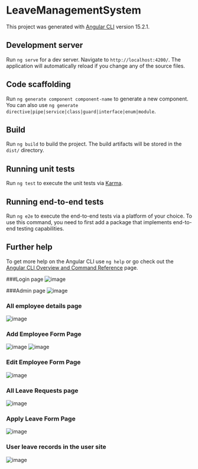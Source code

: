 # LeaveManagementSystem

This project was generated with [Angular CLI](https://github.com/angular/angular-cli) version 15.2.1.

## Development server

Run `ng serve` for a dev server. Navigate to `http://localhost:4200/`. The application will automatically reload if you change any of the source files.

## Code scaffolding

Run `ng generate component component-name` to generate a new component. You can also use `ng generate directive|pipe|service|class|guard|interface|enum|module`.

## Build

Run `ng build` to build the project. The build artifacts will be stored in the `dist/` directory.

## Running unit tests

Run `ng test` to execute the unit tests via [Karma](https://karma-runner.github.io).

## Running end-to-end tests

Run `ng e2e` to execute the end-to-end tests via a platform of your choice. To use this command, you need to first add a package that implements end-to-end testing capabilities.

## Further help

To get more help on the Angular CLI use `ng help` or go check out the [Angular CLI Overview and Command Reference](https://angular.io/cli) page.

###Login page
![image](https://user-images.githubusercontent.com/37388708/234805456-76b7e3f1-fa61-49da-bde4-d2b61e463906.png)

###Admin page
![image](https://user-images.githubusercontent.com/37388708/234805978-53b57f24-ccdf-474f-b223-9d48b897cae5.png)

### All employee details page
![image](https://user-images.githubusercontent.com/37388708/234806323-c669338a-7a2c-44cf-b2a3-a71577609e6f.png)

### Add Employee Form Page
![image](https://user-images.githubusercontent.com/37388708/234807363-1237b507-a9d3-462b-9a60-f80c3f33e5b8.png)
![image](https://user-images.githubusercontent.com/37388708/234807528-9184ea91-6ebd-4cb5-a312-dacd7901b326.png)

### Edit Employee Form Page
![image](https://user-images.githubusercontent.com/37388708/234807811-40cbeabc-0a1a-4a16-876a-19436a7aeac3.png)

### All Leave Requests page
![image](https://user-images.githubusercontent.com/37388708/234811037-ac4ca613-c0b6-4b86-9214-d8eb8f11135c.png)

### Apply Leave Form Page
![image](https://user-images.githubusercontent.com/37388708/234808485-3bd5b505-b28c-4187-b7dd-0a5a84da0aea.png)

### User leave records in the user site
![image](https://user-images.githubusercontent.com/37388708/234808313-24152b34-64cd-40da-a819-183beb65069f.png)




